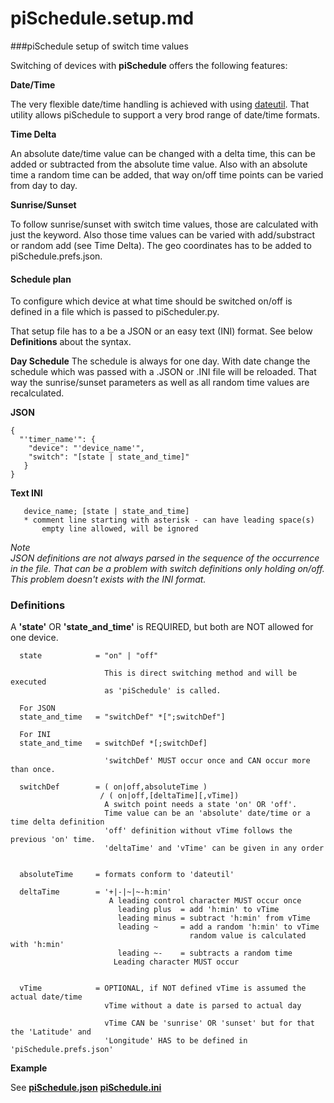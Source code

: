 piSchedule.setup.md
===========

###piSchedule setup of switch time values

   Switching of devices with __piSchedule__ offers the following features:


   __Date/Time__
   
   The very flexible date/time handling is achieved with using [dateutil](http://labix.org/python-dateutil/). That utility allows piSchedule to support a very brod range of date/time formats. 
   
   __Time Delta__
   
   An absolute date/time value can be changed with a delta time, this can be added or subtracted from the absolute time value. Also with an absolute time a random time can be added, that way on/off time points can be varied from day to day.
   
   
   __Sunrise/Sunset__
   
   To follow sunrise/sunset with switch time values, those are calculated with just the keyword. Also those time values can be varied with add/substract or random add (see Time Delta). The geo coordinates has to be added to piSchedule.prefs.json.
 

#### Schedule plan

To configure which device at what time should be switched on/off is defined in a file which is passed to piScheduler.py.

That setup file has to a be a JSON or an easy text (INI) format. See below **Definitions** about the syntax.

**Day Schedule**
The schedule is always for one day. With date change the schedule which was passed with a .JSON or .INI file will be reloaded. That way the sunrise/sunset parameters as well as all random time values are recalculated.

**JSON**
```
{
  "'timer_name'": {
    "device": "'device_name'",   
    "switch": "[state | state_and_time]"
   }
}
```
**Text INI**
```
   device_name; [state | state_and_time]
   * comment line starting with asterisk - can have leading space(s)
       empty line allowed, will be ignored
```
_*Note*_   
*JSON definitions are not always parsed in the sequence of the occurrence in the file. That can be a problem with switch definitions only holding on/off. This problem doesn't exists with the INI format.*


### Definitions

A **'state'** OR **'state_and_time'** is REQUIRED, but both are NOT allowed for one device.


      state            = "on" | "off"
                       
                         This is direct switching method and will be executed  
                         as 'piSchedule' is called.

      For JSON
      state_and_time   = "switchDef" *[";switchDef"]

      For INI   
      state_and_time   = switchDef *[;switchDef]

                         'switchDef' MUST occur once and CAN occur more than once.

      switchDef        = ( on|off,absoluteTime )
                        / ( on|off,[deltaTime][,vTime])
                         A switch point needs a state 'on' OR 'off'.
                         Time value can be an 'absolute' date/time or a time delta definition 
                         'off' definition without vTime follows the previous 'on' time.
                         'deltaTime' and 'vTime' can be given in any order


      absoluteTime     = formats conform to 'dateutil'

      deltaTime        = '+|-|~|~-h:min'
                          A leading control character MUST occur once
                            leading plus  = add 'h:min' to vTime
                            leading minus = subtract 'h:min' from vTime
                            leading ~     = add a random 'h:min' to vTime
                                            random value is calculated with 'h:min'
                            leading ~-    = subtracts a random time
                           Leading character MUST occur


      vTime            = OPTIONAL, if NOT defined vTime is assumed the actual date/time
                         vTime without a date is parsed to actual day

                         vTime CAN be 'sunrise' OR 'sunset' but for that the 'Latitude' and
                         'Longitude' HAS to be defined in 'piSchedule.prefs.json'


   
   __Example__
   
   See **[piSchedule.json](https://github.com/neandr/piScheduler/blob/master/piSchedule.json)** 
   **[piSchedule.ini](https://github.com/neandr/piScheduler/blob/master/piSchedule.ini)** 
